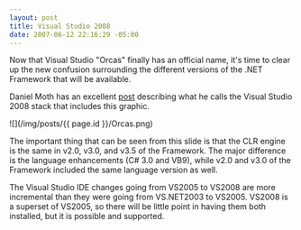 ```yaml
---
layout: post
title: Visual Studio 2008
date: 2007-06-12 22:16:29 -05:00
---
```


Now that Visual Studio "Orcas" finally has an official name, it's time to clear up the new confusion surrounding the different versions of the .NET Framework that will be available.

Daniel Moth has an excellent [post](http://www.danielmoth.com/Blog/2007/06/visual-studio-2008-stack.html) describing what he calls the Visual Studio 2008 stack that includes this graphic.

![](/img/posts/{{ page.id }}/Orcas.png)

The important thing that can be seen from this slide is that the CLR engine is the same in v2.0, v3.0, and v3.5 of the Framework. The major difference is the language enhancements (C# 3.0 and VB9), while v2.0 and v3.0 of the Framework included the same language version as well.

The Visual Studio IDE changes going from VS2005 to VS2008 are more incremental than they were going from VS.NET2003 to VS2005. VS2008 is a superset of VS2005, so there will be little point in having them both installed, but it is possible and supported.
